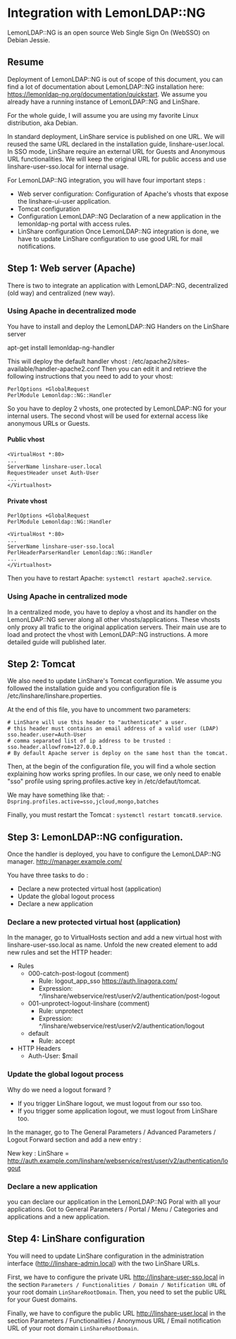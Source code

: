 # Integration with LemonLDAP::NG

LemonLDAP::NG is an open source Web Single Sign On (WebSSO) on Debian Jessie.


## Resume


Deployment of LemonLDAP::NG is out of scope of this document, you can find a
lot of documentation about LemonLDAP::NG installation here: https://lemonldap-ng.org/documentation/quickstart.
We assume you already have a running instance of LemonLDAP::NG and LinShare.

For the whole guide, I will assume you are using my favorite Linux distribution, aka Debian.

In standard deployment, LinShare service is published on one URL. We will
reused the same URL declared in the installation guide, linshare-user.local.
In SSO mode, LinShare require an external URL for Guests and Anonymous URL
functionalities. We will keep the original URL for public access and use
linshare-user-sso.local for internal usage.


For LemonLDAP::NG integration, you will have four important steps :
 * Web server configuration:
    Configuration of Apache's vhosts that expose the linshare-ui-user
application.
 * Tomcat configuration
 * Configuration LemonLDAP::NG
    Declaration of a new application in the lemonldap-ng portal with access
rules.
 * LinShare configuration
Once LemonLDAP::NG integration is done, we have to update LinShare configuration
to use good URL for mail notifications.



## Step 1: Web server (Apache)

There is two to integrate an application with LemonLDAP::NG, decentralized (old
way) and centralized (new way).


### Using Apache in decentralized mode

You have to install and deploy the LemonLDAP::NG Handers on the LinShare server

apt-get install lemonldap-ng-handler

This will deploy the default handler vhost : /etc/apache2/sites-available/handler-apache2.conf
Then you can edit it and retrieve the following instructions that you need to
add to your vhost:

```
PerlOptions +GlobalRequest
PerlModule Lemonldap::NG::Handler
```

So you have to deploy 2 vhosts, one protected by LemonLDAP::NG for your internal
users. The second vhost will be used for external access like anonymous URLs or
Guests.

#### Public vhost
```
<VirtualHost *:80>
...
ServerName linshare-user.local
RequestHeader unset Auth-User
...
</Virtualhost>
```

#### Private vhost
```
PerlOptions +GlobalRequest
PerlModule Lemonldap::NG::Handler

<VirtualHost *:80>
...
ServerName linshare-user-sso.local
PerlHeaderParserHandler Lemonldap::NG::Handler
...
</Virtualhost>
```

Then you have to restart Apache: `systemctl restart apache2.service`.


### Using Apache in centralized mode

In a centralized mode, you have to deploy a vhost and its handler on the
LemonLDAP::NG server along all other vhosts/applications. These vhosts only
proxy all trafic to the original application servers. Their main use are to load
and protect the vhost with LemonLDAP::NG instructions. A more detailed guide
will published later.


## Step 2: Tomcat

We also need to update LinShare's Tomcat configuration. We assume you followed
the installation guide and you configuration file is
/etc/linshare/linshare.properties.

At the end of this file, you have to uncomment two parameters:

```
# LinShare will use this header to "authenticate" a user.
# this header must contains an email address of a valid user (LDAP)
sso.header.user=Auth-User
# comma separated list of ip address to be trusted :
sso.header.allowfrom=127.0.0.1
# By default Apache server is deploy on the same host than the tomcat.
```

Then, at the begin of the configuration file, you will find a whole section
explaining how works spring profiles. In our case, we only need to enable "sso"
profile using spring.profiles.active key in /etc/defaut/tomcat.

We may have something like that:
`-Dspring.profiles.active=sso,jcloud,mongo,batches`

Finally, you must restart the Tomcat : `systemctl restart tomcat8.service`.


## Step 3: LemonLDAP::NG configuration.

Once the handler is deployed, you have to configure the LemonLDAP::NG manager.
http://manager.example.com/

You have three tasks to do :
* Declare a new protected virtual host (application)
* Update the global logout process
* Declare a new application

### Declare a new protected virtual host (application)

In the manager, go to VirtualHosts section and add a new virtual host with
linshare-user-sso.local as name. Unfold the new created element to add
new rules and set the HTTP header:
  * Rules
    * 000-catch-post-logout (comment)
      * Rule: logout_app_sso https://auth.linagora.com/
      * Expression: ^/linshare/webservice/rest/user/v2/authentication/post-logout
    * 001-unprotect-logout-linshare (comment)
      * Rule: unprotect
      * Expression: ^/linshare/webservice/rest/user/v2/authentication/logout
    * default
      * Rule: accept
  * HTTP Headers
    * Auth-User: $mail

### Update the global logout process

Why do we need a logout forward ?
* If you trigger LinShare logout, we must logout from our sso too.
* If you trigger some application logout, we must logout from LinShare too.

In the manager, go to The General Parameters / Advanced Parameters / Logout Forward section and add a new entry :

New key : LinShare = http://auth.example.com/linshare/webservice/rest/user/v2/authentication/logout


### Declare a new application

you can declare our application in the LemonLDAP::NG Poral with all your
applications. Got to General Parameters / Portal / Menu / Categories and applications and a new application.


## Step 4: LinShare configuration

You will need to update LinShare configuration in the administration interface
(http://linshare-admin.local) with the two LinShare URLs.

First, we have to configure the private URL http://linshare-user-sso.local in the section
`Parameters / Functionalities / Domain / Notification URL` of your root domain `LinShareRootDomain`.
Then, you need to set the public URL for your Guest domains.

Finally, we have to configure the public URL http://linshare-user.local in the section
 Parameters / Functionalities / Anonymous URL / Email notification URL
of your root domain `LinShareRootDomain`.
